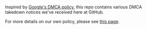 Inspired by [Google's DMCA policy](https://developers.google.com/storage/docs/dmca), this repo contains various DMCA takedown notices we've received here at GitHub.

For more details on our own policy, please see [this page](http://help.github.com/dmca-takedown/).
